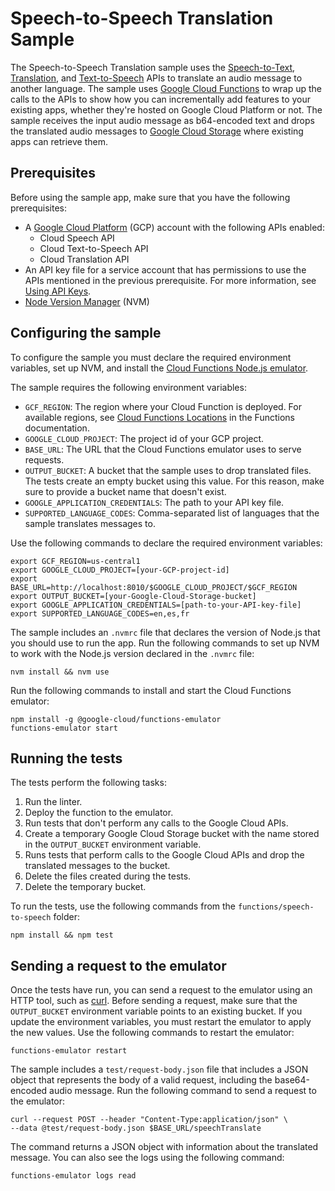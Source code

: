# Speech-to-Speech Translation Sample

The Speech-to-Speech Translation sample uses the [Speech-to-Text][1],
[Translation][2], and [Text-to-Speech][3] APIs to translate an audio message to
another language. The sample uses [Google Cloud Functions][4] to wrap up the
calls to the APIs to show how you can incrementally add features to your
existing apps, whether they're hosted on Google Cloud Platform or not.
The sample receives the input audio message as b64-encoded text and drops the
translated audio messages to [Google Cloud Storage][5] where existing apps can
retrieve them.

## Prerequisites

Before using the sample app, make sure that you have the following
prerequisites:

* A [Google Cloud Platform][0] (GCP) account with the following APIs enabled:
  * Cloud Speech API
  * Cloud Text-to-Speech API
  * Cloud Translation API
* An API key file for a service account that has permissions to use the APIs
  mentioned in the previous prerequisite. For more information, see [Using API
  Keys][8].
* [Node Version Manager][6] (NVM)

## Configuring the sample

To configure the sample you must declare the required environment variables, set
up NVM, and install the [Cloud Functions Node.js emulator][7].

The sample requires the following environment variables:

* `GCF_REGION`: The region where your Cloud Function is deployed. For available
  regions, see [Cloud Functions Locations][11] in the Functions documentation.
* `GOOGLE_CLOUD_PROJECT`: The project id of your GCP project.
* `BASE_URL`: The URL that the Cloud Functions emulator uses to serve requests.
* `OUTPUT_BUCKET`: A bucket that the sample uses to drop translated files. The
  tests create an empty bucket using this value. For this reason, make sure to
  provide a bucket name that doesn't exist.
* `GOOGLE_APPLICATION_CREDENTIALS`: The path to your API key file.
* `SUPPORTED_LANGUAGE_CODES`: Comma-separated list of languages that the sample
  translates messages to.

Use the following commands to declare the required environment variables:

```
export GCF_REGION=us-central1
export GOOGLE_CLOUD_PROJECT=[your-GCP-project-id]
export BASE_URL=http://localhost:8010/$GOOGLE_CLOUD_PROJECT/$GCF_REGION
export OUTPUT_BUCKET=[your-Google-Cloud-Storage-bucket]
export GOOGLE_APPLICATION_CREDENTIALS=[path-to-your-API-key-file]
export SUPPORTED_LANGUAGE_CODES=en,es,fr
```

The sample includes an `.nvmrc` file that declares the version of Node.js that
you should use to run the app.
Run the following commands to set up NVM to work with the Node.js version
declared in the `.nvmrc` file:

```
nvm install && nvm use
```

Run the following commands to install and start the Cloud Functions emulator:

```
npm install -g @google-cloud/functions-emulator
functions-emulator start
```

## Running the tests

The tests perform the following tasks:

1. Run the linter.
1. Deploy the function to the emulator.
1. Run tests that don't perform any calls to the Google Cloud APIs.
1. Create a temporary Google Cloud Storage bucket with the name stored in the
   `OUTPUT_BUCKET` environment variable.
1. Runs tests that perform calls to the Google Cloud APIs and drop the
   translated messages to the bucket.
1. Delete the files created during the tests.
1. Delete the temporary bucket.

To run the tests, use the following commands from the
`functions/speech-to-speech` folder:

```
npm install && npm test
```

## Sending a request to the emulator

Once the tests have run, you can send a request to the emulator using an HTTP
tool, such as [curl][10]. Before sending a request, make sure that the
`OUTPUT_BUCKET` environment variable points to an existing bucket. If you update
the environment variables, you must restart the emulator to apply the new
values. Use the following commands to restart the emulator:

```
functions-emulator restart
```

The sample includes a `test/request-body.json` file that includes a JSON object
that represents the body of a valid request, including the base64-encoded audio
message. Run the following command to send a request to the emulator:

```
curl --request POST --header "Content-Type:application/json" \
--data @test/request-body.json $BASE_URL/speechTranslate
```

The command returns a JSON object with information about the translated message.
You can also see the logs using the following command:

```
functions-emulator logs read
```

[0]: https://cloud.google.com
[1]: https://cloud.google.com/speech-to-text/
[2]: https://cloud.google.com/translate/
[3]: https://cloud.google.com/text-to-speech/
[4]: https://cloud.google.com/functions/
[5]: https://cloud.google.com/storage/
[6]: https://github.com/creationix/nvm
[7]: https://cloud.google.com/functions/docs/emulator
[8]: https://cloud.google.com/docs/authentication/api-keys
[10]: https://curl.haxx.se/
[11]: https://cloud.google.com/functions/docs/locations
